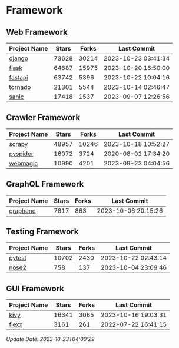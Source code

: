# Framework

## Web Framework
| Project Name | Stars | Forks | Last Commit |
| ------------ | ----- | ----- | ----------- |
| [django](https://github.com/django/django) | 73628 | 30214 | 2023-10-23 03:41:34 |
| [flask](https://github.com/pallets/flask) | 64687 | 15975 | 2023-10-20 16:50:00 |
| [fastapi](https://github.com/tiangolo/fastapi) | 63742 | 5396 | 2023-10-22 10:04:16 |
| [tornado](https://github.com/tornadoweb/tornado) | 21301 | 5544 | 2023-10-14 02:46:47 |
| [sanic](https://github.com/sanic-org/sanic) | 17418 | 1537 | 2023-09-07 12:26:56 |

## Crawler Framework
| Project Name | Stars | Forks | Last Commit |
| ------------ | ----- | ----- | ----------- |
| [scrapy](https://github.com/scrapy/scrapy) | 48957 | 10246 | 2023-10-18 10:52:27 |
| [pyspider](https://github.com/binux/pyspider) | 16072 | 3724 | 2020-08-02 17:34:20 |
| [webmagic](https://github.com/code4craft/webmagic) | 10990 | 4201 | 2023-09-23 04:04:56 |

## GraphQL Framework
| Project Name | Stars | Forks | Last Commit |
| ------------ | ----- | ----- | ----------- |
| [graphene](https://github.com/graphql-python/graphene) | 7817 | 863 | 2023-10-06 20:15:26 |

## Testing Framework
| Project Name | Stars | Forks | Last Commit |
| ------------ | ----- | ----- | ----------- |
| [pytest](https://github.com/pytest-dev/pytest) | 10702 | 2430 | 2023-10-22 02:43:14 |
| [nose2](https://github.com/nose-devs/nose2) | 758 | 137 | 2023-10-04 23:09:46 |

## GUI Framework
| Project Name | Stars | Forks | Last Commit |
| ------------ | ----- | ----- | ----------- |
| [kivy](https://github.com/kivy/kivy) | 16341 | 3065 | 2023-10-16 19:03:31 |
| [flexx](https://github.com/flexxui/flexx) | 3161 | 261 | 2022-07-22 16:41:15 |

*Update Date: 2023-10-23T04:00:29*